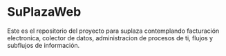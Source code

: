 # SuPlazaWeb
Este es el repositorio del proyecto para suplaza contemplando facturación electronica, colector de datos, administracion de procesos  de ti, flujos y subflujos de información.
